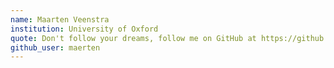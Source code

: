 ```yaml
---
name: Maarten Veenstra
institution: University of Oxford
quote: Don't follow your dreams, follow me on GitHub at https://github.com/maerten
github_user: maerten
---
```

